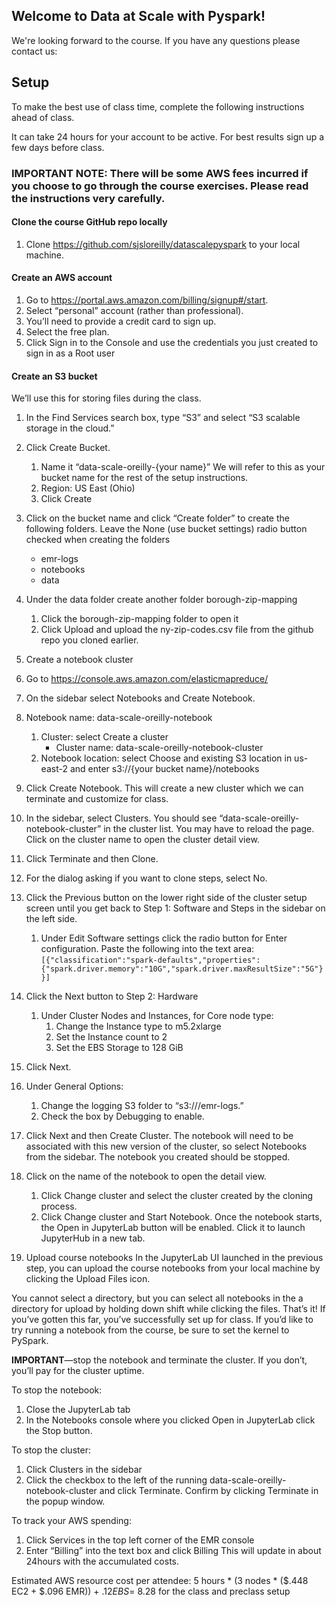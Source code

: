 ## Welcome to Data at Scale with Pyspark!  
We're looking forward to the course. If you have any questions please contact us:


## Setup
To make the best use of class time, complete the following instructions ahead of class. 

It can take 24 hours for your account to be active. For best results sign up a few days before class.

### IMPORTANT NOTE: There will be some AWS fees incurred if you choose to go through the course exercises. Please read the instructions very carefully. 

#### Clone the course GitHub repo locally
1. Clone https://github.com/sjsloreilly/datascalepyspark to your local machine.

#### Create an AWS account 
1. Go to https://portal.aws.amazon.com/billing/signup#/start.
1. Select “personal” account (rather than professional).
1. You’ll need to provide a credit card to sign up.
1. Select the free plan.
1. Click Sign in to the Console and use the credentials you just created to sign in as a Root user

#### Create an S3 bucket
We’ll use this for storing files during the class.
1. In the Find Services search box, type “S3” and select “S3 scalable storage in the cloud.”
1. Click Create Bucket. 
    1. Name it “data-scale-oreilly-{your name}”  We will refer to this as your bucket name for the rest of the setup instructions.
    1. Region: US East (Ohio)
    1. Click Create
1. Click on the bucket name and click “Create folder” to create the following folders. Leave the None (use bucket settings) radio button checked when creating the folders
    - emr-logs
    - notebooks
    - data 
1. Under the data folder create another folder borough-zip-mapping
    1. Click the borough-zip-mapping folder to open it
    1. Click Upload and upload the ny-zip-codes.csv file from the github repo you cloned earlier.

1. Create a notebook cluster
1. Go to https://console.aws.amazon.com/elasticmapreduce/
1. On the sidebar select Notebooks and Create Notebook.
1. Notebook name: data-scale-oreilly-notebook
    1. Cluster: select Create a cluster
        - Cluster name: data-scale-oreilly-notebook-cluster
    1. Notebook location: select Choose and existing S3 location in us-east-2 and enter s3://{your bucket name}/notebooks
1. Click Create Notebook.
This will create a new cluster which we can terminate and customize for class.
1. In the sidebar, select Clusters. You should see “data-scale-oreilly-notebook-cluster” in the cluster list. You may have to reload the page. Click on the cluster name to open the cluster detail view.
1. Click Terminate and then Clone.
1. For the dialog asking if you want to clone steps, select No.
1. Click the Previous button on the lower right side of the cluster setup screen until you get back to Step 1: Software and Steps in the sidebar on the left side.
    1. Under Edit Software settings click the radio button for Enter configuration. Paste the following into the text area:
`[{"classification":"spark-defaults","properties":{"spark.driver.memory":"10G","spark.driver.maxResultSize":"5G"}}]`
1. Click the Next button to Step 2: Hardware
    1. Under Cluster Nodes and Instances, for Core node type: 
        1. Change the Instance type to m5.2xlarge 
        1. Set the Instance count to 2
        1. Set the EBS Storage to 128 GiB
1. Click Next.
1. Under General Options:
    1. Change the logging S3 folder to “s3://<your bucket name>/emr-logs.”
    1. Check the box by Debugging to enable.
1. Click Next and then Create Cluster.
The notebook will need to be associated with this new version of the cluster, so select Notebooks from the sidebar. The notebook you created should be stopped.
1. Click on the name of the notebook to open the detail view. 
    1. Click Change cluster and select the cluster created by the cloning process. 
    1. Click Change cluster and Start Notebook.
Once the notebook starts, the Open in JupyterLab button will be enabled. Click it to launch JupyterHub in a new tab.

1. Upload course notebooks
In the JupyterLab UI launched in the previous step, you can upload the course notebooks from your local machine by clicking the Upload Files icon.  

You cannot select a directory, but you can select all notebooks in the a directory for upload by holding down shift while clicking the files.
That’s it! If you’ve gotten this far, you’ve successfully set up for class. If you’d like to try running a notebook from the course, be sure to set the kernel to PySpark.

**IMPORTANT**—stop the notebook and terminate the cluster. If you don’t, you’ll pay for the cluster uptime.

To stop the notebook:  
1. Close the JupyterLab tab
1. In the Notebooks console where you clicked Open in JupyterLab click the Stop button.

To stop the cluster:
1. Click Clusters in the sidebar
1. Click the checkbox to the left of the running data-scale-oreilly-notebook-cluster and click Terminate. Confirm by clicking Terminate in the popup window.

To track your AWS spending:
1. Click Services in the top left corner of the EMR console
1. Enter “Billing” into the text box and click Billing
This will update in about 24hours with the accumulated costs.

Estimated AWS resource cost per attendee: 5 hours * (3 nodes * ($.448 EC2 + $.096 EMR)) + $.12 EBS = ~$8.28 for the class and preclass setup
